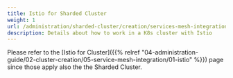 ```yaml
---
title: Istio for Sharded Cluster
weight: 1
url: /administration/sharded-cluster/creation/services-mesh-integration/istio
description: Details about how to work in a K8s cluster with Istio
---
```


Please refer to the [Istio for Cluster]({{% relref "04-administration-guide/02-cluster-creation/05-service-mesh-integration/01-istio" %}}) page since those apply also the the Sharded Cluster.
